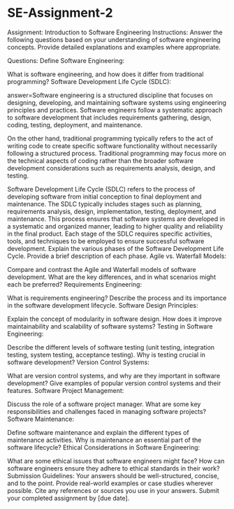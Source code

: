 # SE-Assignment-2
Assignment: Introduction to Software Engineering
Instructions:
Answer the following questions based on your understanding of software engineering concepts. Provide detailed explanations and examples where appropriate.

Questions:
Define Software Engineering:

What is software engineering, and how does it differ from traditional programming?
Software Development Life Cycle (SDLC):

answer=Software engineering is a structured discipline that focuses on designing, developing, and maintaining software systems using engineering principles and practices. Software engineers follow a systematic approach to software development that includes requirements gathering, design, coding, testing, deployment, and maintenance. 

On the other hand, traditional programming typically refers to the act of writing code to create specific software functionality without necessarily following a structured process. Traditional programming may focus more on the technical aspects of coding rather than the broader software development considerations such as requirements analysis, design, and testing.

Software Development Life Cycle (SDLC) refers to the process of developing software from initial conception to final deployment and maintenance. The SDLC typically includes stages such as planning, requirements analysis, design, implementation, testing, deployment, and maintenance. This process ensures that software systems are developed in a systematic and organized manner, leading to higher quality and reliability in the final product. Each stage of the SDLC requires specific activities, tools, and techniques to be employed to ensure successful software development.
Explain the various phases of the Software Development Life Cycle. Provide a brief description of each phase.
Agile vs. Waterfall Models:

Compare and contrast the Agile and Waterfall models of software development. What are the key differences, and in what scenarios might each be preferred?
Requirements Engineering:

What is requirements engineering? Describe the process and its importance in the software development lifecycle.
Software Design Principles:

Explain the concept of modularity in software design. How does it improve maintainability and scalability of software systems?
Testing in Software Engineering:

Describe the different levels of software testing (unit testing, integration testing, system testing, acceptance testing). Why is testing crucial in software development?
Version Control Systems:

What are version control systems, and why are they important in software development? Give examples of popular version control systems and their features.
Software Project Management:

Discuss the role of a software project manager. What are some key responsibilities and challenges faced in managing software projects?
Software Maintenance:

Define software maintenance and explain the different types of maintenance activities. Why is maintenance an essential part of the software lifecycle?
Ethical Considerations in Software Engineering:

What are some ethical issues that software engineers might face? How can software engineers ensure they adhere to ethical standards in their work?
Submission Guidelines:
Your answers should be well-structured, concise, and to the point.
Provide real-world examples or case studies wherever possible.
Cite any references or sources you use in your answers.
Submit your completed assignment by [due date].
